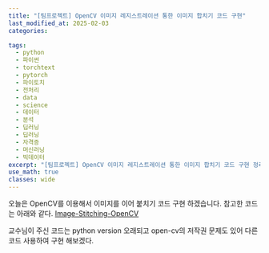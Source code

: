 ```yaml
---
title: "[팀프로젝트] OpenCV 이미지 레지스트레이션 통한 이미지 합치기 코드 구현"
last_modified_at: 2025-02-03
categories:

tags:
  - python
  - 파이썬
  - torchtext
  - pytorch
  - 파이토치
  - 전처리
  - data
  - science
  - 데이터
  - 분석
  - 딥러닝
  - 딥러닝
  - 자격증
  - 머신러닝
  - 빅데이터
excerpt: "[팀프로젝트] OpenCV 이미지 레지스트레이션 통한 이미지 합치기 코드 구현 정리"
use_math: true
classes: wide
---
```

오늘은 OpenCV를 이용해서 이미지를 이어 붙치기 코드 구현 하겠습니다. 참고한 코드는 아래와 같다. 
[Image-Stitching-OpenCV](https://github.com/w25536/Image-Stitching-OpenCV)

 교수님이 주신 코드는 python version 오래되고 open-cv의 저작권 문제도 있어 다른 코드 사용하여 구현 해보겠다. 
